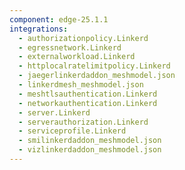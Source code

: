 ```yaml
---
component: edge-25.1.1
integrations:
  - authorizationpolicy.Linkerd
  - egressnetwork.Linkerd
  - externalworkload.Linkerd
  - httplocalratelimitpolicy.Linkerd
  - jaegerlinkerdaddon_meshmodel.json
  - linkerdmesh_meshmodel.json
  - meshtlsauthentication.Linkerd
  - networkauthentication.Linkerd
  - server.Linkerd
  - serverauthorization.Linkerd
  - serviceprofile.Linkerd
  - smilinkerdaddon_meshmodel.json
  - vizlinkerdaddon_meshmodel.json
---
```

